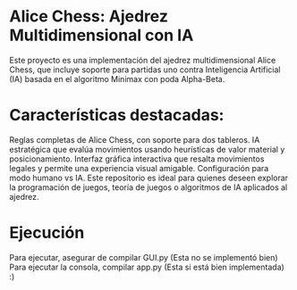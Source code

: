# Alice Chess: Ajedrez Multidimensional con IA

Este proyecto es una implementación del ajedrez multidimensional Alice Chess, que incluye soporte para partidas uno contra Inteligencia Artificial (IA) basada en el algoritmo Minimax con poda Alpha-Beta.

# Características destacadas:

Reglas completas de Alice Chess, con soporte para dos tableros.
IA estratégica que evalúa movimientos usando heurísticas de valor material y posicionamiento.
Interfaz gráfica interactiva que resalta movimientos legales y permite una experiencia visual amigable.
Configuración para modo humano vs IA.
Este repositorio es ideal para quienes deseen explorar la programación de juegos, teoría de juegos o algoritmos de IA aplicados al ajedrez.

# Ejecución

Para ejecutar, asegurar de compilar GUI.py (Esta no se implementó bien)
Para ejecutar la consola, compilar app.py (Esta si está bien implementada) 
:)
